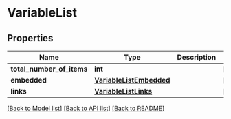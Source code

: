 # VariableList

## Properties
Name | Type | Description | Notes
------------ | ------------- | ------------- | -------------
**total_number_of_items** | **int** |  | [optional] 
**embedded** | [**VariableListEmbedded**](VariableListEmbedded.md) |  | [optional] 
**links** | [**VariableListLinks**](VariableListLinks.md) |  | [optional] 

[[Back to Model list]](../README.md#documentation-for-models) [[Back to API list]](../README.md#documentation-for-api-endpoints) [[Back to README]](../README.md)


